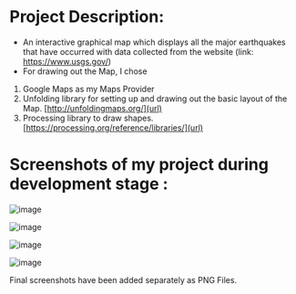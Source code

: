 # Project Description:

- An interactive graphical map which displays all the major earthquakes that have occurred with data collected from the website (link: https://www.usgs.gov/) 
- For drawing out the Map, I chose

1. Google Maps as my Maps Provider
2. Unfolding library for setting up and drawing out the basic layout of the Map. [http://unfoldingmaps.org/](url)
3. Processing library to draw shapes. [https://processing.org/reference/libraries/](url)

# Screenshots of my project during development stage :
![image](https://user-images.githubusercontent.com/71889181/123035414-e878f480-d408-11eb-8910-afe6adbae004.png)

![image](https://user-images.githubusercontent.com/71889181/123035493-09d9e080-d409-11eb-874e-a233f0b810f8.png)

![image](https://user-images.githubusercontent.com/71889181/123035653-49083180-d409-11eb-8f54-2f857fe2f8aa.png)

![image](https://user-images.githubusercontent.com/71889181/123035772-8bca0980-d409-11eb-94e1-13a6e5a857f5.png)

Final screenshots have been added separately as PNG Files.
